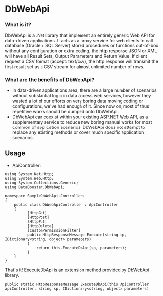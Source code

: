 # DbWebApi

### What is it?

DbWebApi is a .Net library that implement an entirely generic Web API for data-driven applications. It acts as a proxy service for web clients to call database (Oracle + SQL Server) stored procedures or functions out-of-box without any configuration or extra coding, the http response JSON or XML will have all Result Sets, Output Parameters and Return Value. If client request a CSV format (accept: text/csv), the http response will transmit the first result set as a CSV stream for almost unlimited number of rows.

### What are the benefits of DbWebApi?

- In data-driven applications area, there are a large number of scenarios without substantial logic in data access web services, however they wasted a lot of our efforts on very boring data moving coding or configurations, we've had enough of it. Since now on, most of thus repetitive works should be dumped onto DbWebApi.
- DbWebApi can coexist within your existing ASP.NET Web API, as a supplementary service to reduce new boring manual works for most common of application scenarios. DbWebApi does not attempt to replace any existing methods or cover much specific application scenarios.

## Usage

- ApiController:
``` CSharp
using System.Net.Http;
using System.Web.Http;
using System.Collections.Generic;
using DataBooster.DbWebApi;

namespace SampleDbWebApi.Controllers
{
    public class DbWebApiController : ApiController
    {
		  [HttpGet]
		  [HttpPost]
		  [HttpPut]
		  [HttpDelete]
		  [CustomPermissionFilter]
		  public HttpResponseMessage Execute(string sp, IDictionary<string, object> parameters)
		  {
			  return this.ExecuteDbApi(sp, parameters);
		  }
    }
}
```
That's it!
ExecuteDbApi is an extension method provided by DbWebApi library.
``` CSharp
public static HttpResponseMessage ExecuteDbApi(this ApiController apiController, string sp, IDictionary<string, object> parameters)
```
